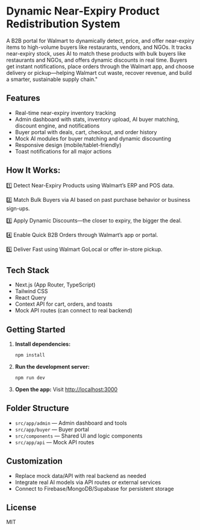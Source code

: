 # Dynamic Near-Expiry Product Redistribution System

A B2B portal for Walmart to dynamically detect, price, and offer near-expiry items to high-volume buyers like restaurants, vendors, and NGOs.
It tracks near-expiry stock, uses AI to match these products with bulk buyers like restaurants and NGOs, and offers dynamic discounts in real time. Buyers get instant notifications, place orders through the Walmart app, and choose delivery or pickup—helping Walmart cut waste, recover revenue, and build a smarter, sustainable supply chain."

## Features
- Real-time near-expiry inventory tracking
- Admin dashboard with stats, inventory upload, AI buyer matching, discount engine, and notifications
- Buyer portal with deals, cart, checkout, and order history
- Mock AI modules for buyer matching and dynamic discounting
- Responsive design (mobile/tablet-friendly)
- Toast notifications for all major actions

## How It Works:

1️⃣ Detect Near-Expiry Products using Walmart’s ERP and POS data.

2️⃣ Match Bulk Buyers via AI based on past purchase behavior or business sign-ups.

3️⃣ Apply Dynamic Discounts—the closer to expiry, the bigger the deal.

4️⃣ Enable Quick B2B Orders through Walmart’s app or portal.

5️⃣ Deliver Fast using Walmart GoLocal or offer in-store pickup.



## Tech Stack
- Next.js (App Router, TypeScript)
- Tailwind CSS
- React Query
- Context API for cart, orders, and toasts
- Mock API routes (can connect to real backend)

## Getting Started
1. **Install dependencies:**
   ```bash
   npm install
   ```
2. **Run the development server:**
   ```bash
   npm run dev
   ```
3. **Open the app:**
   Visit [http://localhost:3000](http://localhost:3000)

## Folder Structure
- `src/app/admin` — Admin dashboard and tools
- `src/app/buyer` — Buyer portal
- `src/components` — Shared UI and logic components
- `src/app/api` — Mock API routes

## Customization
- Replace mock data/API with real backend as needed
- Integrate real AI models via API routes or external services
- Connect to Firebase/MongoDB/Supabase for persistent storage

## License
MIT
